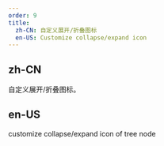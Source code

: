 ```yaml
---
order: 9
title:
  zh-CN: 自定义展开/折叠图标
  en-US: Customize collapse/expand icon
---
```


## zh-CN

自定义展开/折叠图标。

## en-US

customize collapse/expand icon of tree node